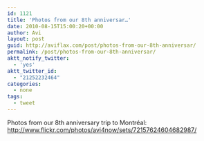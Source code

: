 ```yaml
---
id: 1121
title: 'Photos from our 8th anniversar…'
date: 2010-08-15T15:00:20+00:00
author: Avi
layout: post
guid: http://aviflax.com/post/photos-from-our-8th-anniversar/
permalink: /post/photos-from-our-8th-anniversar/
aktt_notify_twitter:
  - 'yes'
aktt_twitter_id:
  - "21252232464"
categories:
  - none
tags:
  - tweet
---
```

Photos from our 8th anniversary trip to Montréal: <a href="http://www.flickr.com/photos/avi4now/sets/72157624604682987/" rel="nofollow">http://www.flickr.com/photos/avi4now/sets/72157624604682987/</a>